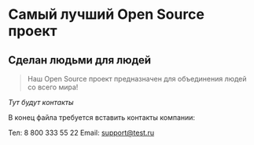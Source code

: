 # Самый лучший Open Source проект

## Сделан людьми для людей

> Наш Open Source проект предназначен для объединения людей со всего мира!

_Тут будут контакты_

В конец файла требуется вставить контакты компании:

Тел: 8 800 333 55 22
Email: support@test.ru
